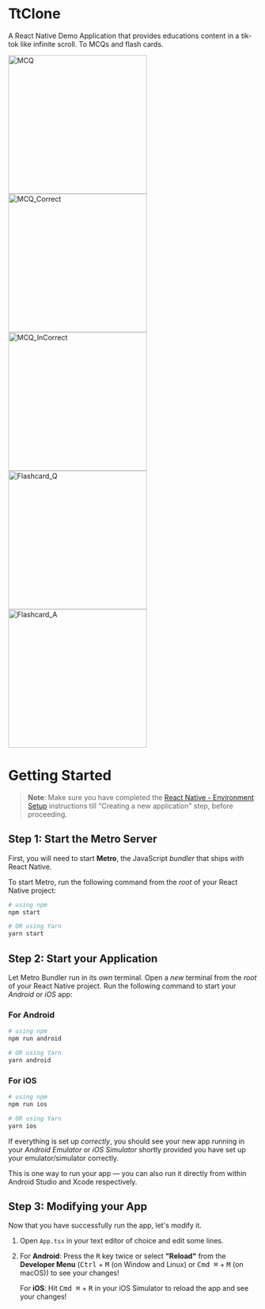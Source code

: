 # TtClone
A React Native Demo Application that provides educations content in a tik-tok like infinite scroll. To MCQs and flash cards.

<img src="https://github.com/gaurav-m/TtClone/assets/4796674/c940b6d7-0bd7-4050-9bcc-f0a3fe6903b0" alt="MCQ" width="280"/>
<img src="https://github.com/gaurav-m/TtClone/assets/4796674/7120be8f-36e7-47da-b8ed-177df361a06e" alt="MCQ_Correct" width="280"/>
<img src="https://github.com/gaurav-m/TtClone/assets/4796674/40fe2b28-0878-4bba-a322-1ca1eaaf461f" alt="MCQ_InCorrect" width=280/>
<img src="https://github.com/gaurav-m/TtClone/assets/4796674/e2c398dc-cf20-4190-8ee4-addc25bd9c7f" alt="Flashcard_Q" width=280/>
<img src="https://github.com/gaurav-m/TtClone/assets/4796674/40e5232c-c7fa-4810-b1ab-500f6c48ab3c" alt="Flashcard_A" width=280/>


# Getting Started

>**Note**: Make sure you have completed the [React Native - Environment Setup](https://reactnative.dev/docs/environment-setup) instructions till "Creating a new application" step, before proceeding.

## Step 1: Start the Metro Server

First, you will need to start **Metro**, the JavaScript _bundler_ that ships _with_ React Native.

To start Metro, run the following command from the _root_ of your React Native project:

```bash
# using npm
npm start

# OR using Yarn
yarn start
```

## Step 2: Start your Application

Let Metro Bundler run in its _own_ terminal. Open a _new_ terminal from the _root_ of your React Native project. Run the following command to start your _Android_ or _iOS_ app:

### For Android

```bash
# using npm
npm run android

# OR using Yarn
yarn android
```

### For iOS

```bash
# using npm
npm run ios

# OR using Yarn
yarn ios
```

If everything is set up _correctly_, you should see your new app running in your _Android Emulator_ or _iOS Simulator_ shortly provided you have set up your emulator/simulator correctly.

This is one way to run your app — you can also run it directly from within Android Studio and Xcode respectively.

## Step 3: Modifying your App

Now that you have successfully run the app, let's modify it.

1. Open `App.tsx` in your text editor of choice and edit some lines.
2. For **Android**: Press the <kbd>R</kbd> key twice or select **"Reload"** from the **Developer Menu** (<kbd>Ctrl</kbd> + <kbd>M</kbd> (on Window and Linux) or <kbd>Cmd ⌘</kbd> + <kbd>M</kbd> (on macOS)) to see your changes!

   For **iOS**: Hit <kbd>Cmd ⌘</kbd> + <kbd>R</kbd> in your iOS Simulator to reload the app and see your changes!
